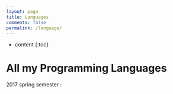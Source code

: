 ```yaml
---
layout: page
title: Languages
comments: false
permalink: /language/
---
```


* content
{:toc}

# All my Programming Languages
2017 spring semester :
